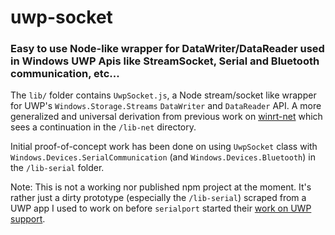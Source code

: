 # uwp-socket

### Easy to use Node-like wrapper for DataWriter/DataReader used in Windows UWP Apis like StreamSocket, Serial and Bluetooth communication, etc...

The `lib/` folder contains `UwpSocket.js`, a Node stream/socket like wrapper for UWP's `Windows.Storage.Streams` `DataWriter` and `DataReader` API. A more generalized and universal derivation from previous work on [winrt-net](https://github.com/MikeKovarik/winrt-net) which sees a continuation in the `/lib-net` directory.

Initial proof-of-concept work has been done on using `UwpSocket` class with `Windows.Devices.SerialCommunication` (and `Windows.Devices.Bluetooth`) in the `/lib-serial` folder.

Note: This is not a working nor published npm project at the moment. It's rather just a dirty prototype (especially the `/lib-serial`) scraped from a UWP app I used to work on before `serialport` started their [work on UWP support](https://github.com/EmergingTechnologyAdvisors/node-serialport/pull/940).
